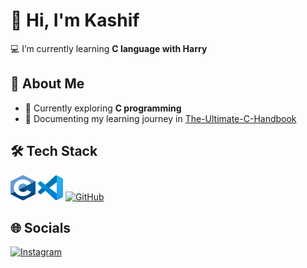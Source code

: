 # 👋 Hi, I'm Kashif  

💻 I’m currently learning **C language with Harry**  

## 🚀 About Me
- 🌱 Currently exploring **C programming**  
- 📝 Documenting my learning journey in [The-Ultimate-C-Handbook](https://github.com/kashifr06/The-Ultimate-C-Handbook)

## 🛠 Tech Stack  

<p align="left">
  <img src="https://github.com/kashifr06/kashifr06/blob/main/assets/c.png" alt="C" width="40" height="40"/>
  <img src="https://github.com/kashifr06/kashifr06/blob/main/assets/vscode.png" alt="VS Code" width="40" height="40"/>
  <a href="https://github.com/kashifr06" target="_blank">
    <img src="https://img.icons8.com/ios-filled/50/000000/github.png" alt="GitHub" width="40" height="40"/>
  </a>
</p>


## 🌐 Socials  

<p align="left">
  <a href="https://instagram.com/kashif.r06" target="_blank">
    <img src="https://github.com/kashifr06/kashifr06/blob/main/assets/instagram.png" alt="Instagram" width="40" height="40"/>
  </a>
</p>

